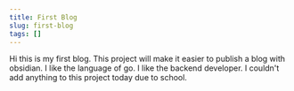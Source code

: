 ```yaml
---
title: First Blog
slug: first-blog
tags: []
---
```

Hi this is my first blog. This project will make it easier to publish a blog with obsidian. I like the language of go. I like the backend developer. I couldn't add anything to this project today due to school.